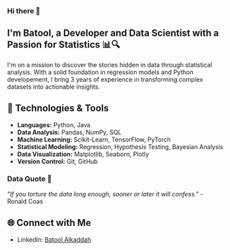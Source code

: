 ### Hi there 👋

<!--
**BatoolKad/BatoolKad** is a ✨ _special_ ✨ repository because its `README.md` (this file) appears on your GitHub profile.

Here are some ideas to get you started:

- 🔭 I’m currently working on ...
- 🌱 I’m currently learning ...
- 👯 I’m looking to collaborate on ...
- 🤔 I’m looking for help with ...
- 💬 Ask me about ...
- 📫 How to reach me: ...
- 😄 Pronouns: ...
- ⚡ Fun fact: ...
-->

## I'm Batool, a Developer and Data Scientist with a Passion for Statistics 📊🔍

I'm on a mission to discover the stories hidden in data through statistical analysis. With a solid foundation in regression models and Python developement, I bring 3 years of experience in transforming complex datasets into actionable insights.

## 🔧 Technologies & Tools
- **Languages:** Python, Java
- **Data Analysis:** Pandas, NumPy, SQL
- **Machine Learning:** Scikit-Learn, TensorFlow, PyTorch
- **Statistical Modeling:** Regression, Hypothesis Testing, Bayesian Analysis
- **Data Visualization:** Matplotlib, Seaborn, Plotly
- **Version Control:** Git, GitHub

### Data Quote 👾

*"If you torture the data long enough, sooner or later it will confess."* - Ronald Coas

## 🌐 Connect with Me
- LinkedIn: [Batool Alkaddah](https://www.linkedin.com/in/batool-alkaddah/)
